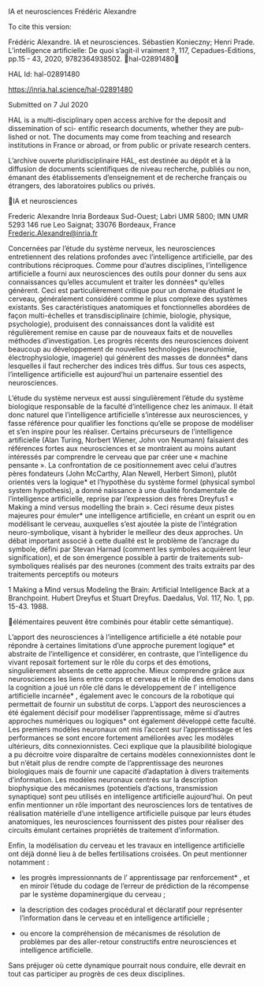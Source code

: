 IA et neurosciences
Frédéric Alexandre

To cite this version:

Frédéric Alexandre. IA et neurosciences. Sébastien Konieczny; Henri Prade. L’intelligence artificielle:
De quoi s’agit-il vraiment ?, 117, Cepadues-Editions, pp.15 - 43, 2020, 9782364938502. ￿hal-02891480￿

HAL Id: hal-02891480

https://inria.hal.science/hal-02891480

Submitted on 7 Jul 2020

HAL is a multi-disciplinary open access
archive for the deposit and dissemination of sci-
entific research documents, whether they are pub-
lished or not. The documents may come from
teaching and research institutions in France or
abroad, or from public or private research centers.

L’archive ouverte pluridisciplinaire HAL, est
destinée au dépôt et à la diffusion de documents
scientifiques de niveau recherche, publiés ou non,
émanant des établissements d’enseignement et de
recherche français ou étrangers, des laboratoires
publics ou privés.

IA et neurosciences 

Frederic Alexandre 
Inria Bordeaux Sud-Ouest; Labri UMR 5800; IMN UMR 5293 
146 rue Leo Saignat; 33076 Bordeaux, France 
Frederic.Alexandre@inria.fr 

Concernées par l’étude du système nerveux, les neurosciences entretiennent des 
relations profondes avec l’intelligence artificielle, par des contributions réciproques. 
Comme pour d’autres disciplines, l’intelligence artificielle a fourni aux neurosciences 
des outils pour donner du sens aux connaissances qu’elles accumulent et traiter les 
données\* qu’elles génèrent. Ceci est particulièrement critique pour un domaine 
étudiant le cerveau, généralement considéré comme le plus complexe des systèmes 
existants. Ses caractéristiques anatomiques et fonctionnelles abordées de façon 
multi-échelles et transdisciplinaire (chimie, biologie, physique, psychologie), 
produisent des connaissances dont la validité est régulièrement remise en cause par 
de nouveaux faits et de nouvelles méthodes d’investigation. Les progrès récents des 
neurosciences doivent beaucoup au développement de nouvelles technologies 
(neurochimie, électrophysiologie, imagerie) qui génèrent des masses de données\* 
dans lesquelles il faut rechercher des indices très diffus. Sur tous ces aspects, 
l’intelligence artificielle est aujourd’hui un partenaire essentiel des neurosciences. 

L’étude du système nerveux est aussi singulièrement l’étude du système biologique 
responsable de la faculté d’intelligence chez les animaux. Il était donc naturel que 
l’intelligence artificielle s’intéresse aux neurosciences, y fasse référence pour qualifier 
les fonctions qu’elle se propose de modéliser et s’en inspire pour les réaliser. Certains 
précurseurs de l’intelligence artificielle (Alan Turing, Norbert Wiener, John von 
Neumann) faisaient des références fortes aux neurosciences et se montraient au 
moins autant intéressés par comprendre le cerveau que par créer une « machine 
pensante ». La confrontation de ce positionnement avec celui d’autres pères 
fondateurs (John McCarthy, Alan Newell, Herbert Simon), plutôt orientés vers la 
logique\* et l’hypothèse du système formel (physical symbol system hypothesis), a 
donné naissance à une dualité fondamentale de l’intelligence artificielle, reprise par 
l’expression des frères Dreyfus1 « Making a mind versus modelling the brain ». Ceci 
résume deux pistes majeures pour émuler\* une intelligence artificielle, en créant un 
esprit ou en modélisant le cerveau, auxquelles s’est ajoutée la piste de l’intégration 
neuro-symbolique, visant à hybrider le meilleur des deux approches. Un débat 
important associé à cette dualité est le problème de l’ancrage du symbole, défini par 
Stevan Harnad (comment les symboles acquièrent leur signification), et de son émergence 
possible à partir de traitements sub-symboliques réalisés par des 
neurones (comment des traits extraits par des traitements perceptifs ou moteurs 

1 Making a Mind versus Modeling the Brain: Artificial Intelligence Back at a Branchpoint. Hubert Dreyfus et 
Stuart Dreyfus. Daedalus, Vol. 117, No. 1, pp. 15-43. 1988. 

 
 
 
 
 
 
 
 
élémentaires peuvent être combinés pour établir cette sémantique). 

L’apport des neurosciences à l’intelligence artificielle a été notable pour répondre à 
certaines limitations d’une approche purement logique\* et abstraite de l’intelligence et 
considérer, en contraste, que l’intelligence du vivant reposait fortement sur le rôle du 
corps et des émotions, singulièrement absents de cette approche. Mieux comprendre 
grâce aux neurosciences les liens entre corps et cerveau et le rôle des émotions dans 
la cognition a joué un rôle clé dans le développement de l’ intelligence artificielle 
incarnée\* , également avec le concours de la robotique qui permettait de fournir un 
substitut de corps. L’apport des neurosciences a été également décisif pour modéliser 
l’apprentissage, même si d’autres approches numériques ou logiques\* ont également 
développé cette faculté. Les premiers modèles neuronaux ont mis l’accent sur 
l’apprentissage et les performances se sont encore fortement améliorées avec les 
modèles ultérieurs, dits connexionnistes. Ceci explique que la plausibilité biologique a 
pu décroitre voire disparaître de certains modèles connexionnistes dont le but n’était 
plus de rendre compte de l’apprentissage des neurones biologiques mais de fournir 
une capacité d’adaptation à divers traitements d’information. Les modèles neuronaux 
centrés sur la description biophysique des mécanismes (potentiels d’actions, 
transmission synaptique) sont peu utilisés en intelligence artificielle aujourd’hui. On 
peut enfin mentionner un rôle important des neurosciences lors de tentatives de 
réalisation matérielle d’une intelligence artificielle puisque par leurs études 
anatomiques, les neurosciences fournissent des pistes pour réaliser des circuits 
émulant certaines propriétés de traitement d’information. 

Enfin, la modélisation du cerveau et les travaux en intelligence artificielle ont déjà 
donné lieu à de belles fertilisations croisées. On peut mentionner notamment : 

- les progrès impressionnants de l’ apprentissage par renforcement\* , et en miroir 
l’étude du codage de l’erreur de prédiction de la récompense par le système 
dopaminergique du cerveau ; 

- la description des codages procédural et déclaratif pour représenter 
l’information dans le cerveau et en intelligence artificielle ; 

- ou encore la compréhension de mécanismes de résolution de problèmes par 
des aller-retour constructifs entre neurosciences et intelligence artificielle. 

Sans préjuger où cette dynamique pourrait nous conduire, elle devrait en tout cas 
participer au progrès de ces deux disciplines. 

 
 
 
 
 
 
